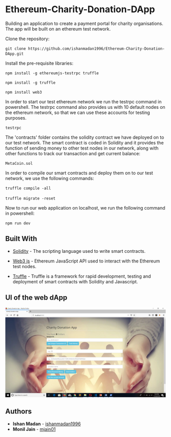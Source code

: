 # Ethereum-Charity-Donation-DApp
Building an application to create a payment portal for charity organisations. The app will be built on an ethereum test network.


Clone the repository:

```
git clone https://github.com/ishanmadan1996/Ethereum-Charity-Donation-DApp.git
```

Install the pre-requisite libraries:

```
npm install -g ethereumjs-testrpc truffle
```
```
npm install -g truffle
```
```
npm install web3
```
In order to start our test ethereum network we run the testrpc command in powershell. The testrpc command also provides us with 10 default nodes on the ethereum network, so that we can use these accounts for testing purposes.

```
testrpc
```


The 'contracts' folder contains the solidity contract we have deployed on to our test network. The smart contract is coded in Solidity and it provides the function of sending money to other test nodes in our network, along with other functions to track our transaction and get current balance:

```
MetaCoin.sol
```

In order to compile our smart contracts and deploy them on to our test network, we use the following commands:

```
truffle compile -all

truffle migrate -reset
```
Now to run our web application on localhost, we run the following command in powershell:

```
npm run dev
```

## Built With

* [Solidity](https://solidity.readthedocs.io/en/v0.4.24/contracts.html) - The scripting language used to write smart contracts.

* [Web3 js](https://web3js.readthedocs.io/en/1.0/) - Ethereum JavaScript API used to interact with the Ethereum test nodes.

* [Truffle](https://truffleframework.com/docs/truffle/reference/configuration) - Truffle is a framework for rapid development, testing and deployment of smart contracts with Solidity and Javascript.

## UI of the web dApp

![alt text](https://github.com/ishanmadan1996/Ethereum-Charity-Donation-DApp/blob/master/Implement/1_charity_initial.png)

## Authors

* **Ishan Madan** - [ishanmadan1996](https://github.com/ishanmadan1996)
* **Monil Jain** - [mjain01](https://github.com/mjain01)
